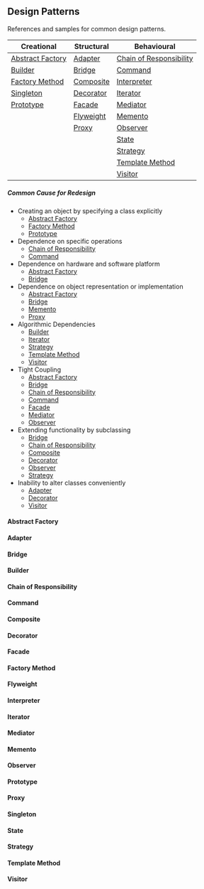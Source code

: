 ## Design Patterns

References and samples for common design patterns.

| Creational                            | Structural                | Behavioural                                           |
|---------------------------------------|---------------------------|-------------------------------------------------------|
|[Abstract Factory](#abstract-factory)  |[Adapter](#adapter)        |[Chain of Responsibility](#chain-of-responsibility)    |
|[Builder](#builder)                    |[Bridge](#bridge)          |[Command](#command)                                    |
|[Factory Method](#factory-method)      |[Composite](#composite)    |[Interpreter](#interpreter)                            |
|[Singleton](#singleton)                |[Decorator](#decorator)    |[Iterator](#iterator)                                  |
|[Prototype](#prototype)                |[Facade](#facade)          |[Mediator](#mediator)                                  |
|                                       |[Flyweight](#flyweight)    |[Memento](#memento)                                    |
|                                       |[Proxy](#proxy)            |[Observer](#observer)                                  |
|                                       |                           |[State](#state)                                        |
|                                       |                           |[Strategy](#strategy)                                  |
|                                       |                           |[Template Method](#template-method)                    |
|                                       |                           |[Visitor](#visitor)                                    |

##### Common Cause for Redesign
 - Creating an object by specifying a class explicitly
    - [Abstract Factory](#abstract-factory)
    - [Factory Method](#factory-method)
    - [Prototype](#prototype)
 - Dependence on specific operations
    - [Chain of Responsibility](#chain-of-responsibility)
    - [Command](#command)
 - Dependence on hardware and software platform
    - [Abstract Factory](#abstract-factory)
    - [Bridge](#bridge)
 - Dependence on object representation or implementation
    - [Abstract Factory](#abstract-factory)
    - [Bridge](#bridge)
    - [Memento](#memento)
    - [Proxy](#proxy)
 - Algorithmic Dependencies
    - [Builder](#builder)
    - [Iterator](#iterator)
    - [Strategy](#strategy)
    - [Template Method](#template-method)
    - [Visitor](#visitor)
 - Tight Coupling
    - [Abstract Factory](#abstract-factory)
    - [Bridge](#bridge)
    - [Chain of Responsibility](#chain-of-responsibility)
    - [Command](#command)
    - [Facade](#facade)
    - [Mediator](#mediator)
    - [Observer](#observer)
 - Extending functionality by subclassing
    - [Bridge](#bridge)
    - [Chain of Responsibility](#chain-of-responsibility)
    - [Composite](#composite)
    - [Decorator](#decorator)
    - [Observer](#observer)
    - [Strategy](#strategy)
 - Inability to alter classes conveniently
    - [Adapter](#adapter)
    - [Decorator](#decorator)
    - [Visitor](#visitor)
 
 
 
#### Abstract Factory
#### Adapter
#### Bridge
#### Builder 
#### Chain of Responsibility
#### Command
#### Composite
#### Decorator
#### Facade
#### Factory Method
#### Flyweight
#### Interpreter
#### Iterator
#### Mediator
#### Memento
#### Observer
#### Prototype
#### Proxy
#### Singleton
#### State
#### Strategy
#### Template Method
#### Visitor
